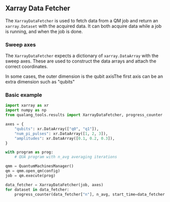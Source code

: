## Xarray Data Fetcher

The `XarrayDataFetcher` is used to fetch data from a QM job and return an `xarray.Dataset` with the acquired data.
It can both acquire data while a job is running, and when the job is done.

### Sweep axes

The `XarrayDataFetcher` expects a dictionary of `xarray.DataArray` with the sweep axes.
These are used to construct the data arrays and attach the correct coordinates.

In some cases, the outer dimension is the qubit axisThe first axis can be an extra dimension such as "qubits"

### Basic example

```python
import xarray as xr
import numpy as np
from qualang_tools.results import XarrayDataFetcher, progress_counter

axes = {
    "qubits": xr.DataArray(["q0", "q1"]),
    "num_pi_pulses": xr.DataArray([1, 2, 3]),
    "amplitudes": xr.DataArray([0.1, 0.2, 0.3]),
}

with program as prog:
    # QUA program with n_avg averaging iterations

qmm = QuantumMachinesManager()
qm = qmm.open_qm(config)
job = qm.execute(prog)

data_fetcher = XarrayDataFetcher(job, axes)
for dataset in data_fetcher:
    progress_counter(data_fetcher["n"], n_avg, start_time=data_fetcher.t_start)
```
